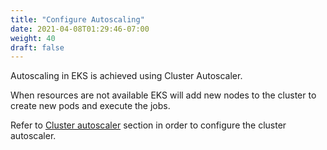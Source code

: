 ```yaml
---
title: "Configure Autoscaling"
date: 2021-04-08T01:29:46-07:00
weight: 40
draft: false
---
```


Autoscaling in EKS is achieved using Cluster Autoscaler.

When resources are not available EKS will add new nodes to the cluster to create new pods and execute the jobs.

Refer to [Cluster autoscaler](beginner/080_scaling/deploy_ca/) section in order to configure the cluster autoscaler.